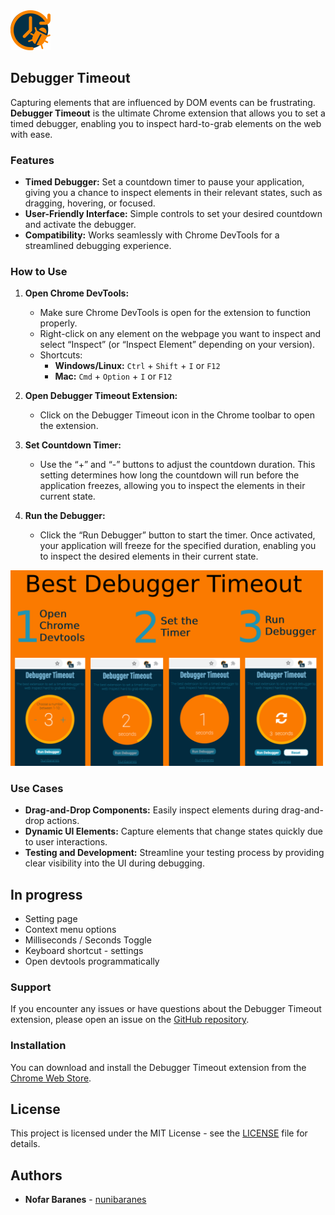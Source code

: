 <img src="icon-128.png" width="64"/>

## Debugger Timeout

Capturing elements that are influenced by DOM events can be frustrating. **Debugger Timeout** is the ultimate Chrome extension that allows you to set a timed debugger, enabling you to inspect hard-to-grab elements on the web with ease.

### Features
- **Timed Debugger:** Set a countdown timer to pause your application, giving you a chance to inspect elements in their relevant states, such as dragging, hovering, or focused.
- **User-Friendly Interface:** Simple controls to set your desired countdown and activate the debugger.
- **Compatibility:** Works seamlessly with Chrome DevTools for a streamlined debugging experience.
  
### How to Use

1. **Open Chrome DevTools:**
   - Make sure Chrome DevTools is open for the extension to function properly.
   - Right-click on any element on the webpage you want to inspect and select “Inspect” (or “Inspect Element” depending on your version).
   - Shortcuts: 
     - **Windows/Linux:** `Ctrl` + `Shift` + `I` or `F12`
     - **Mac:** `Cmd` + `Option` + `I` or `F12`
   
2. **Open Debugger Timeout Extension:**
   - Click on the Debugger Timeout icon in the Chrome toolbar to open the extension.

3. **Set Countdown Timer:**
   - Use the “+” and “-” buttons to adjust the countdown duration. This setting determines how long the countdown will run before the application freezes, allowing you to inspect the elements in their current state.

4. **Run the Debugger:**
   - Click the “Run Debugger” button to start the timer. Once activated, your application will freeze for the specified duration, enabling you to inspect the desired elements in their current state.


<img src="./images/landing.png" width="500" /> 

### Use Cases
- **Drag-and-Drop Components:** Easily inspect elements during drag-and-drop actions.
- **Dynamic UI Elements:** Capture elements that change states quickly due to user interactions.
- **Testing and Development:** Streamline your testing process by providing clear visibility into the UI during debugging.
  
## In progress

- Setting page
- Context menu options
- Milliseconds / Seconds Toggle
- Keyboard shortcut - settings
- Open devtools programmatically

### Support
If you encounter any issues or have questions about the Debugger Timeout extension, please open an issue on the [GitHub repository](https://github.com/nunibaranes/debugger-timeout-chrome-extension/issues).

### Installation
You can download and install the Debugger Timeout extension from the [Chrome Web Store](https://chromewebstore.google.com/detail/debugger-timeout/elmehliiloojeenadcoppopohddbjgfk).

## License
This project is licensed under the MIT License - see the [LICENSE](./LICENSE.txt) file for details.

## Authors

- **Nofar Baranes** - [nunibaranes](https://github.com/nunibaranes)

